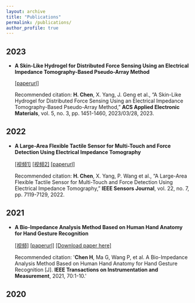 ```yaml
---
layout: archive
title: "Publications"
permalink: /publications/
author_profile: true
---
```

## 2023
* **A Skin-Like Hydrogel for Distributed Force Sensing Using an Electrical Impedance Tomography-Based Pseudo-Array Method**
  
  [^_^]:**Chen Haofeng**, Yang Xuanxuan, Geng Jialu, Ma Gang, Wang Xiaojie*.

  [^_^]: <img src="https://github.com/Irobot-chf/hfchen.github.io/assets/52485558/101838ee-85ae-4723-8aad-0b3c0d34228a" title="NAME" height="50%" width="50%">
  
  
  
  [^_^]:[[视频1]](https://www.bilibili.com/video/BV1yh4y1a7H9/?vd_source=a962aee96d3df4e413ad86fa13aea283)
  [^_^]:[[视频2]](https://www.bilibili.com/video/BV1Lj411C73C/?spm_id_from=333.999.0.0&vd_source=a962aee96d3df4e413ad86fa13aea283)
  
  [[paperurl]]( https://ieeexplore.ieee.org/document/9722834)
  
  [^_^]:[[Download paper here]](https://irobot-chf.github.io/hfchen.github.io/files/BIAM.pdf)
  
  Recommended citation: **H. Chen**, X. Yang, J. Geng et al., “A Skin-Like Hydrogel for Distributed Force Sensing Using an Electrical Impedance Tomography-Based Pseudo-Array Method,” **ACS Applied Electronic Materials**, vol. 5, no. 3, pp. 1451-1460, 2023/03/28, 2023.
  
  [^_^]: # <img src="https://github.com/Irobot-chf/hfchen.github.io/assets/52485558/23d1f736-6788-4709-b027-d18e3e14b3e9" title="NAME" height="50%" width="50%">

## 2022
* **A Large-Area Flexible Tactile Sensor for Multi-Touch and Force Detection Using Electrical Impedance Tomography**

  [^_^]: <img src="https://github.com/Irobot-chf/hfchen.github.io/assets/52485558/126afff6-972f-49b1-a5fa-b5cd62af995c" title="NAME" height="50%" width="50%">

  [[视频1]](https://www.bilibili.com/video/BV1yh4y1a7H9/?vd_source=a962aee96d3df4e413ad86fa13aea283)
  [[视频2]](https://www.bilibili.com/video/BV1Lj411C73C/?spm_id_from=333.999.0.0&vd_source=a962aee96d3df4e413ad86fa13aea283)
  [[paperurl]]( https://ieeexplore.ieee.org/document/9722834)
  
  [^_^]:[[Download paper here]](https://irobot-chf.github.io/hfchen.github.io/files/BIAM.pdf)
  
  Recommended citation: **H. Chen**, X. Yang, P. Wang et al., “A Large-Area Flexible Tactile Sensor for Multi-Touch and Force Detection Using Electrical Impedance Tomography,” **IEEE Sensors Journal**, vol. 22, no. 7, pp. 7119-7129, 2022.
  
## 2021
* **A Bio-Impedance Analysis Method Based on Human Hand Anatomy for Hand Gesture Recognition**

  
  [^_^]: <img src="https://github.com/Irobot-chf/hfchen.github.io/assets/52485558/9dd64156-2815-45e6-a3e5-d732f2166fc7" title="NAME" height="50%" width="50%">

  [[视频]](https://www.bilibili.com/video/BV1YN411J7hx/?spm_id_from=333.999.0.0&vd_source=a962aee96d3df4e413ad86fa13aea283)
  [[paperurl]](https://ieeexplore.ieee.org/document/9537793)
  [[Download paper here]](https://irobot-chf.github.io/hfchen.github.io/files/BIAM.pdf)

  Recommended citation: '**Chen H**, Ma G, Wang P, et al. A Bio-Impedance Analysis Method Based on Human Hand Anatomy for Hand Gesture Recognition [J]. **IEEE Transactions on Instrumentation and Measurement**, 2021, 70:1-10.'

## 2020
